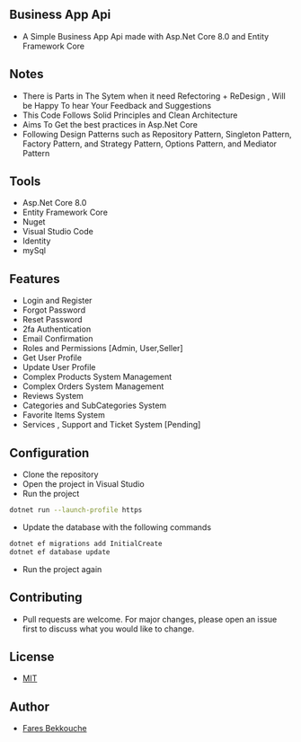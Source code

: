 ## Business App Api

- A Simple Business App Api made with Asp.Net Core 8.0  and Entity Framework Core

## Notes

- There is Parts in The Sytem when it need Refectoring +  ReDesign , Will be Happy To hear Your Feedback and Suggestions
- This Code Follows Solid Principles and Clean Architecture
- Aims To Get the best practices in Asp.Net Core
- Following Design Patterns such as Repository Pattern, Singleton Pattern, Factory Pattern, and Strategy Pattern, Options Pattern, and Mediator Pattern

## Tools

- Asp.Net Core 8.0
- Entity Framework Core
- Nuget
- Visual Studio Code
- Identity
- mySql

## Features

- Login and Register
- Forgot Password
- Reset Password
- 2fa Authentication
- Email Confirmation
- Roles and Permissions [Admin, User,Seller]
- Get User Profile
- Update User Profile
- Complex Products System Management
- Complex Orders System Management
- Reviews System
- Categories and SubCategories System
- Favorite Items System
- Services , Support and Ticket System [Pending]

## Configuration

- Clone the repository
- Open the project in Visual Studio
- Run the project

``` bash
dotnet run --launch-profile https
```

- Update the database with the following commands

```bash
dotnet ef migrations add InitialCreate
dotnet ef database update
```

- Run the project again

## Contributing

- Pull requests are welcome. For major changes, please open an issue first to discuss what you would like to change.

## License

- [MIT](https://choosealicense.com/licenses/mit/)

## Author

- [Fares Bekkouche](https//github.com/1farz1)

```
